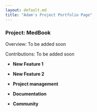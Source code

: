 ```yaml
---
layout: default.md
title: "Adam's Project Portfolio Page"
---
```


### Project: MedBook

Overview: To be added soon

Contributions: To be added soon

* **New Feature 1**

* **New Feature 2**

* **Project management**

* **Documentation**

* **Community**